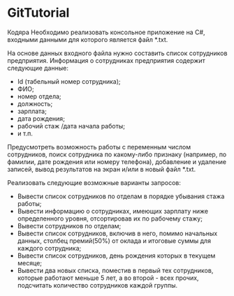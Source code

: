 # GitTutorial
Кодяра
Необходимо реализовать консольное приложение на C#, входными данными для которого является файл *.txt. 

На основе данных входного файла нужно составить список сотрудников предприятия.
Информация о сотрудниках предприятия содержит следующие данные:
- Id (табельный номер сотрудника);
- ФИО;
- номер отдела;
- должность;
- зарплата;
- дата рождения;
- рабочий стаж /дата начала работы;
- и т.п.

Предусмотреть возможность работы с переменным числом сотрудников, поиск сотрудника по какому-либо признаку (например, по фамилии, дате рождения или номеру телефона), добавление и удаление записей, вывод результатов на экран и/или в новый файл *.txt.

Реализовать следующие возможные варианты запросов:
- Вывести список сотрудников по отделам в порядке убывания стажа работы;
- Вывести информацию о сотрудниках, имеющих зарплату ниже определенного уровня, отсортировав их по рабочему стажу;
- Вывести  сотрудников по отделам;
- Вывести список сотрудников, включив в него, помимо начальных данных, столбец премий(50%) от оклада и итоговые суммы для каждого сотрудника;
- Вывести список сотрудников, день рождения которых в текущем месяце;
- Вывести два новых списка, поместив в первый тех сотрудников, которые работают меньше 5 лет, а во второй - всех прочих, подсчитать количество сотрудников каждой группы.

